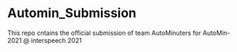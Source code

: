# Automin_Submission
This repo cntains the official submission of team AutoMinuters for AutoMin-2021 @ interspeech 2021
